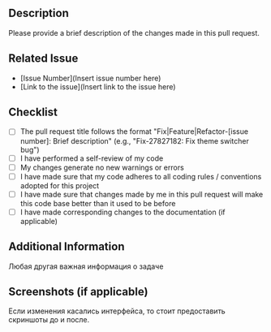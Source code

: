 ## Description

Please provide a brief description of the changes made in this pull request.

## Related Issue

-   [Issue Number](Insert issue number here)
-   [Link to the issue](Insert link to the issue here)

## Checklist

-   [ ] The pull request title follows the format "Fix|Feature|Refactor-[issue number]: Brief description" (e.g., "Fix-27827182: Fix theme switcher bug")
-   [ ] I have performed a self-review of my code
-   [ ] My changes generate no new warnings or errors
-   [ ] I have made sure that my code adheres to all coding rules / conventions adopted for this project
-   [ ] I have made sure that changes made by me in this pull request will make this code base better than it used to be before
-   [ ] I have made corresponding changes to the documentation (if applicable)

## Additional Information

Любая другая важная информация о задаче

## Screenshots (if applicable)

Если изменения касались интерфейса, то стоит предоставить скриншоты до и после.
